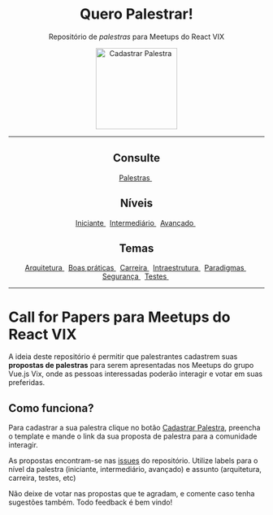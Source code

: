 <h1 align="center">Quero Palestrar!</h1>
<p align="center">
    Repositório de <i>palestras</i> para Meetups do 
React VIX
</p>
<p align="center">
    <a href="https://github.com/React-VIX/talks/issues/new">
      <img src="https://user-images.githubusercontent.com/753958/31695094-19f445c4-b387-11e7-871a-0a08170911bf.png" alt="Cadastrar Palestra" width="160" />
    </a>
</p>

---
<h2 align="center">Consulte</h2>
<p align="center">
    <a href="https://github.com/React-VIX/talks/issues?q=is%3Aissue+is%3Aopen+label%3APalestras">
        Palestras
    </a>&nbsp;
</p>

<h2 align="center">Níveis</h2>
<p align="center">
    <a href="https://github.com/React-VIX/talks/labels/iniciante">
        Iniciante
    </a>&nbsp;
    <a href="https://github.com/React-VIX/talks/labels/intermadi%C3%A1rio">
        Intermediário
    </a>&nbsp;
    <a href="https://github.com/React-VIX/talks/labels/avan%C3%A7ado">
        Avançado
    </a>&nbsp;
</p>

<h2 align="center">Temas</h2>
<p align="center">
    <a href="https://github.com/React-VIX/talks/labels/arquitetura">
        Arquitetura
    </a>&nbsp;
    <a href="https://github.com/React-VIX/talks/labels/boas%20pr%C3%A1ticas">
        Boas práticas
    </a>&nbsp;
    <a href="https://github.com/React-VIX/talks/labels/Carreira">
        Carreira
    </a>&nbsp;
    <a href="https://github.com/React-VIX/talks/labels/Infraestrutura">
        Intraestrutura
    </a>&nbsp;
    <a href="https://github.com/React-VIX/talks/labels/POO">
        Paradigmas
    </a>&nbsp;
    <a href="https://github.com/React-VIX/talks/labels/Seguran%C3%A7a">
        Segurança
    </a>&nbsp;
    <a href="https://github.com/React-VIX/talks/labels/testes">
        Testes
    </a>&nbsp;
</p>

---

# Call for Papers para Meetups do React VIX

A ideia deste repositório é permitir que palestrantes cadastrem suas **propostas de palestras** para serem apresentadas nos Meetups do grupo Vue.js Vix, onde as pessoas interessadas poderão interagir e votar em suas preferidas.

## Como funciona?

Para cadastrar a sua palestra clique no botão [Cadastrar Palestra](https://github.com/React-VIX/talks/issues/new), preencha o template e mande o link da sua proposta de palestra para a comunidade interagir.

As propostas encontram-se nas [issues](https://github.com/React-VIX/talks/issues/) do repositório. Utilize labels para o nível da palestra (iniciante, intermediário, avançado) e assunto (arquitetura, carreira, testes, etc)

Não deixe de votar nas propostas que te agradam, e comente caso tenha sugestões também. Todo feedback é bem vindo!
